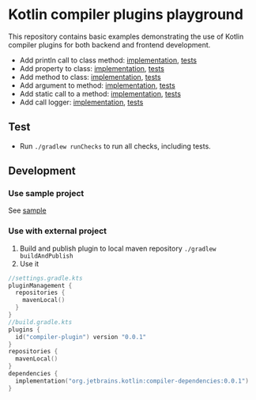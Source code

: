 # Kotlin compiler plugins playground

This repository contains basic examples demonstrating the use of Kotlin compiler plugins for both backend and frontend development.

- Add println call to class method: [implementation](compiler-plugin/src/main/kotlin/addPrint), [tests](compiler-plugin/src/test/kotlin/AddPrintPluginTest.kt)
- Add property to class: [implementation](compiler-plugin/src/main/kotlin/addProperty), [tests](compiler-plugin/src/test/kotlin/AddPropertyPluginTest.kt)
- Add method to class: [implementation](compiler-plugin/src/main/kotlin/addMethod), [tests](compiler-plugin/src/test/kotlin/AddMethodPluginTest.kt)
- Add argument to method: [implementation](compiler-plugin/src/main/kotlin/addMethodArgument), [tests](compiler-plugin/src/test/kotlin/AddMethodArgumentPluginTest.kt)
- Add static call to a method: [implementation](compiler-plugin/src/main/kotlin/addDependencyCallToMethod), [tests](compiler-plugin/src/test/kotlin/AddDependencyCallToMethodPluginTest.kt)
- Add call
  logger: [implementation](compiler-plugin/src/main/kotlin/addCallLog), [tests](compiler-plugin/src/test/kotlin/AddCallLogPluginTest.kt)

## Test

* Run `./gradlew runChecks` to run all checks, including tests.

## Development

### Use sample project

See [sample](sample)

### Use with external project

1. Build and publish plugin to local maven repository `./gradlew buildAndPublish`
2. Use it

```kotlin
//settings.gradle.kts
pluginManagement {
  repositories {
    mavenLocal()
  }
}
//build.gradle.kts
plugins {
  id("compiler-plugin") version "0.0.1"
}
repositories {
  mavenLocal()
}
dependencies {
  implementation("org.jetbrains.kotlin:compiler-dependencies:0.0.1")
}
```